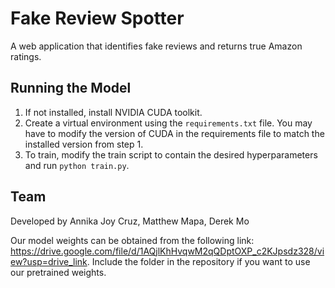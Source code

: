 # Fake Review Spotter
A web application that identifies fake reviews and returns true Amazon ratings.

## Running the Model
1. If not installed, install NVIDIA CUDA toolkit.
2. Create a virtual environment using the `requirements.txt` file. You may have to modify the version of CUDA
   in the requirements file to match the installed version from step 1.
3. To train, modify the train script to contain the desired hyperparameters and run `python train.py`.

## Team
Developed by Annika Joy Cruz, Matthew Mapa, Derek Mo

Our model weights can be obtained from the following link: https://drive.google.com/file/d/1AQjlKhHvqwM2qQDptOXP_c2KJpsdz328/view?usp=drive_link. Include the folder in the repository if you want to use our pretrained weights.
